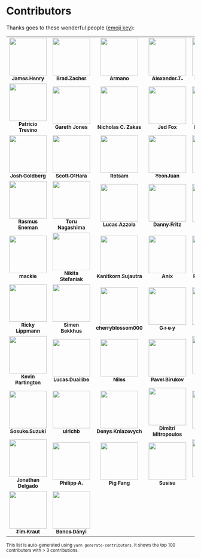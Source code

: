 # Contributors

Thanks goes to these wonderful people ([emoji key](https://github.com/all-contributors/all-contributors#emoji-key)):

<!-- ALL-CONTRIBUTORS-LIST:START - Do not remove or modify this section -->
<!-- prettier-ignore-start -->
<!-- markdownlint-disable -->
<table>
  <tr>
    <td align="center"><a href="https://github.com/JamesHenry"><img src="https://avatars1.githubusercontent.com/u/900523?v=4?s=100" width="100px;" alt=""/><br /><sub><b>James Henry</b></sub></a><br /></td>
    <td align="center"><a href="https://github.com/bradzacher"><img src="https://avatars1.githubusercontent.com/u/7462525?v=4?s=100" width="100px;" alt=""/><br /><sub><b>Brad Zacher</b></sub></a><br /></td>
    <td align="center"><a href="https://github.com/armano2"><img src="https://avatars1.githubusercontent.com/u/625469?v=4?s=100" width="100px;" alt=""/><br /><sub><b>Armano</b></sub></a><br /></td>
    <td align="center"><a href="https://github.com/a-tarasyuk"><img src="https://avatars0.githubusercontent.com/u/509265?v=4?s=100" width="100px;" alt=""/><br /><sub><b>Alexander T.</b></sub></a><br /></td>
    <td align="center"><a href="https://github.com/soda0289"><img src="https://avatars1.githubusercontent.com/u/2373964?v=4?s=100" width="100px;" alt=""/><br /><sub><b>Reyad Attiyat</b></sub></a><br /></td>
  </tr>
  <tr>
    <td align="center"><a href="https://github.com/weirdpattern"><img src="https://avatars0.githubusercontent.com/u/19519411?v=4?s=100" width="100px;" alt=""/><br /><sub><b>Patricio Trevino</b></sub></a><br /></td>
    <td align="center"><a href="https://github.com/G-Rath"><img src="https://avatars2.githubusercontent.com/u/3151613?v=4?s=100" width="100px;" alt=""/><br /><sub><b>Gareth Jones</b></sub></a><br /></td>
    <td align="center"><a href="https://github.com/nzakas"><img src="https://avatars3.githubusercontent.com/u/38546?v=4?s=100" width="100px;" alt=""/><br /><sub><b>Nicholas C. Zakas</b></sub></a><br /></td>
    <td align="center"><a href="https://github.com/j-f1"><img src="https://avatars2.githubusercontent.com/u/25517624?v=4?s=100" width="100px;" alt=""/><br /><sub><b>Jed Fox</b></sub></a><br /></td>
    <td align="center"><a href="https://github.com/uniqueiniquity"><img src="https://avatars1.githubusercontent.com/u/9092011?v=4?s=100" width="100px;" alt=""/><br /><sub><b>Ben Lichtman</b></sub></a><br /></td>
  </tr>
  <tr>
    <td align="center"><a href="https://github.com/JoshuaKGoldberg"><img src="https://avatars1.githubusercontent.com/u/3335181?v=4?s=100" width="100px;" alt=""/><br /><sub><b>Josh Goldberg</b></sub></a><br /></td>
    <td align="center"><a href="https://github.com/scottohara"><img src="https://avatars3.githubusercontent.com/u/289327?v=4?s=100" width="100px;" alt=""/><br /><sub><b>Scott O'Hara</b></sub></a><br /></td>
    <td align="center"><a href="https://github.com/Retsam"><img src="https://avatars0.githubusercontent.com/u/2281166?v=4?s=100" width="100px;" alt=""/><br /><sub><b>Retsam</b></sub></a><br /></td>
    <td align="center"><a href="https://github.com/yeonjuan"><img src="https://avatars3.githubusercontent.com/u/41323220?v=4?s=100" width="100px;" alt=""/><br /><sub><b>YeonJuan</b></sub></a><br /></td>
    <td align="center"><a href="https://github.com/kaicataldo"><img src="https://avatars2.githubusercontent.com/u/7041728?v=4?s=100" width="100px;" alt=""/><br /><sub><b>Kai Cataldo</b></sub></a><br /></td>
  </tr>
  <tr>
    <td align="center"><a href="https://github.com/Pajn"><img src="https://avatars1.githubusercontent.com/u/817422?v=4?s=100" width="100px;" alt=""/><br /><sub><b>Rasmus Eneman</b></sub></a><br /></td>
    <td align="center"><a href="https://github.com/mysticatea"><img src="https://avatars2.githubusercontent.com/u/1937871?v=4?s=100" width="100px;" alt=""/><br /><sub><b>Toru Nagashima</b></sub></a><br /></td>
    <td align="center"><a href="https://github.com/azz"><img src="https://avatars3.githubusercontent.com/u/1297597?v=4?s=100" width="100px;" alt=""/><br /><sub><b>Lucas Azzola</b></sub></a><br /></td>
    <td align="center"><a href="https://github.com/dannyfritz"><img src="https://avatars1.githubusercontent.com/u/315788?v=4?s=100" width="100px;" alt=""/><br /><sub><b>Danny Fritz</b></sub></a><br /></td>
    <td align="center"><a href="https://github.com/ikatyang"><img src="https://avatars1.githubusercontent.com/u/8341033?v=4?s=100" width="100px;" alt=""/><br /><sub><b>Ika</b></sub></a><br /></td>
  </tr>
  <tr>
    <td align="center"><a href="https://github.com/macklinu"><img src="https://avatars1.githubusercontent.com/u/2344137?v=4?s=100" width="100px;" alt=""/><br /><sub><b>mackie</b></sub></a><br /></td>
    <td align="center"><a href="https://github.com/phaux"><img src="https://avatars1.githubusercontent.com/u/1270987?v=4?s=100" width="100px;" alt=""/><br /><sub><b>Nikita Stefaniak</b></sub></a><br /></td>
    <td align="center"><a href="https://github.com/lukyth"><img src="https://avatars3.githubusercontent.com/u/7040242?v=4?s=100" width="100px;" alt=""/><br /><sub><b>Kanitkorn Sujautra</b></sub></a><br /></td>
    <td align="center"><a href="https://github.com/anikethsaha"><img src="https://avatars1.githubusercontent.com/u/26347874?v=4?s=100" width="100px;" alt=""/><br /><sub><b>Anix</b></sub></a><br /></td>
    <td align="center"><a href="https://github.com/octogonz"><img src="https://avatars0.githubusercontent.com/u/4673363?v=4?s=100" width="100px;" alt=""/><br /><sub><b>Pete Gonzalez</b></sub></a><br /></td>
  </tr>
  <tr>
    <td align="center"><a href="https://github.com/ldrick"><img src="https://avatars3.githubusercontent.com/u/3674067?v=4?s=100" width="100px;" alt=""/><br /><sub><b>Ricky Lippmann</b></sub></a><br /></td>
    <td align="center"><a href="https://github.com/SimenB"><img src="https://avatars1.githubusercontent.com/u/1404810?v=4?s=100" width="100px;" alt=""/><br /><sub><b>Simen Bekkhus</b></sub></a><br /></td>
    <td align="center"><a href="https://github.com/cherryblossom000"><img src="https://avatars2.githubusercontent.com/u/31467609?v=4?s=100" width="100px;" alt=""/><br /><sub><b>cherryblossom000</b></sub></a><br /></td>
    <td align="center"><a href="https://github.com/vapurrmaid"><img src="https://avatars0.githubusercontent.com/u/11184711?v=4?s=100" width="100px;" alt=""/><br /><sub><b>G r e y</b></sub></a><br /></td>
    <td align="center"><a href="https://github.com/gavinbarron"><img src="https://avatars2.githubusercontent.com/u/7122716?v=4?s=100" width="100px;" alt=""/><br /><sub><b>Gavin Barron</b></sub></a><br /></td>
  </tr>
  <tr>
    <td align="center"><a href="https://github.com/platinumazure"><img src="https://avatars0.githubusercontent.com/u/284282?v=4?s=100" width="100px;" alt=""/><br /><sub><b>Kevin Partington</b></sub></a><br /></td>
    <td align="center"><a href="https://github.com/duailibe"><img src="https://avatars3.githubusercontent.com/u/1574588?v=4?s=100" width="100px;" alt=""/><br /><sub><b>Lucas Duailibe</b></sub></a><br /></td>
    <td align="center"><a href="https://github.com/Validark"><img src="https://avatars2.githubusercontent.com/u/15217173?v=4?s=100" width="100px;" alt=""/><br /><sub><b>Niles</b></sub></a><br /></td>
    <td align="center"><a href="https://github.com/pablobirukov"><img src="https://avatars2.githubusercontent.com/u/1861546?v=4?s=100" width="100px;" alt=""/><br /><sub><b>Pavel Birukov </b></sub></a><br /></td>
    <td align="center"><a href="https://github.com/mightyiam"><img src="https://avatars2.githubusercontent.com/u/635591?v=4?s=100" width="100px;" alt=""/><br /><sub><b>Shahar Dawn Or</b></sub></a><br /></td>
  </tr>
  <tr>
    <td align="center"><a href="https://github.com/sosukesuzuki"><img src="https://avatars1.githubusercontent.com/u/14838850?v=4?s=100" width="100px;" alt=""/><br /><sub><b>Sosuke Suzuki</b></sub></a><br /></td>
    <td align="center"><a href="https://github.com/ulrichb"><img src="https://avatars3.githubusercontent.com/u/388796?v=4?s=100" width="100px;" alt=""/><br /><sub><b>ulrichb</b></sub></a><br /></td>
    <td align="center"><a href="https://github.com/webschik"><img src="https://avatars2.githubusercontent.com/u/1665314?v=4?s=100" width="100px;" alt=""/><br /><sub><b>Denys Kniazevych</b></sub></a><br /></td>
    <td align="center"><a href="https://github.com/dimitropoulos"><img src="https://avatars2.githubusercontent.com/u/15232461?v=4?s=100" width="100px;" alt=""/><br /><sub><b>Dimitri Mitropoulos</b></sub></a><br /></td>
    <td align="center"><a href="https://github.com/nevir"><img src="https://avatars1.githubusercontent.com/u/41373?v=4?s=100" width="100px;" alt=""/><br /><sub><b>Ian MacLeod</b></sub></a><br /></td>
  </tr>
  <tr>
    <td align="center"><a href="https://github.com/jonathanrdelgado"><img src="https://avatars2.githubusercontent.com/u/1841149?v=4?s=100" width="100px;" alt=""/><br /><sub><b>Jonathan Delgado</b></sub></a><br /></td>
    <td align="center"><a href="https://github.com/flying-sheep"><img src="https://avatars0.githubusercontent.com/u/291575?v=4?s=100" width="100px;" alt=""/><br /><sub><b>Philipp A.</b></sub></a><br /></td>
    <td align="center"><a href="https://github.com/g-plane"><img src="https://avatars1.githubusercontent.com/u/17216317?v=4?s=100" width="100px;" alt=""/><br /><sub><b>Pig Fang</b></sub></a><br /></td>
    <td align="center"><a href="https://github.com/susisu"><img src="https://avatars0.githubusercontent.com/u/2443491?v=4?s=100" width="100px;" alt=""/><br /><sub><b>Susisu</b></sub></a><br /></td>
    <td align="center"><a href="https://github.com/ThomasdenH"><img src="https://avatars0.githubusercontent.com/u/3889750?v=4?s=100" width="100px;" alt=""/><br /><sub><b>Thomas den Hollander</b></sub></a><br /></td>
  </tr>
  <tr>
    <td align="center"><a href="https://github.com/timkraut"><img src="https://avatars2.githubusercontent.com/u/509669?v=4?s=100" width="100px;" alt=""/><br /><sub><b>Tim Kraut</b></sub></a><br /></td>
    <td align="center"><a href="https://github.com/madbence"><img src="https://avatars2.githubusercontent.com/u/296735?v=4?s=100" width="100px;" alt=""/><br /><sub><b>Bence Dányi</b></sub></a><br /></td>
  </tr>
</table>

<!-- markdownlint-restore -->
<!-- prettier-ignore-end -->
<!-- ALL-CONTRIBUTORS-LIST:END -->

<sup>This list is auto-generated using `yarn generate-contributors`. It shows the top 100 contributors with > 3 contributions.</sup>

